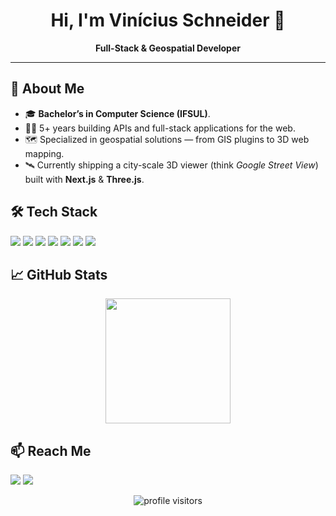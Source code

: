 <h1 align="center">Hi, I'm Vinícius Schneider 👋</h1>

<p align="center">
  <strong>Full-Stack & Geospatial Developer</strong><br/>
</p>

---

## 🚀 About Me
- 🎓 **Bachelor’s in Computer Science (IFSUL)**.
- 👨‍💻 5+ years building APIs and full-stack applications for the web.
- 🗺  Specialized in geospatial solutions — from GIS plugins to 3D web mapping.
- 🛰  Currently shipping a city-scale 3D viewer (think *Google Street View*) built with **Next.js** & **Three.js**.

## 🛠 Tech Stack
<p>
  <img src="https://img.shields.io/badge/JavaScript-F7DF1E?style=for-the-badge&logo=javascript&logoColor=black"/>
  <img src="https://img.shields.io/badge/Python-3776AB?style=for-the-badge&logo=python&logoColor=white"/>
  <img src="https://img.shields.io/badge/Node.js-339933?style=for-the-badge&logo=node.js&logoColor=white"/>
  <img src="https://img.shields.io/badge/React-20232A?style=for-the-badge&logo=react&logoColor=61DAFB"/>
  <img src="https://img.shields.io/badge/Vue.js-4FC08D?style=for-the-badge&logo=vuedotjs&logoColor=white"/>
  <img src="https://img.shields.io/badge/PostgreSQL-4169E1?style=for-the-badge&logo=postgresql&logoColor=white"/>
  <img src="https://img.shields.io/badge/MongoDB-47A248?style=for-the-badge&logo=mongodb&logoColor=white"/>
</p>

## 📈 GitHub Stats
<p align="center">
  <img src="https://github-readme-streak-stats.herokuapp.com/?user=vinirafaelsch&theme=radical&count_private=true" height="200px"/>
</p>

## 📫 Reach Me
<p>
  <a href="mailto:vinirafaelsch@gmail.com"><img src="https://img.shields.io/badge/Email-D14836?style=for-the-badge&logo=gmail&logoColor=white"/></a>
  <a href="https://www.linkedin.com/in/vinicius-schneider/"><img src="https://img.shields.io/badge/LinkedIn-0A66C2?style=for-the-badge&logo=linkedin&logoColor=white"/></a>
</p>

<p align="center">
  <img src="https://visitor-badge.laobi.icu/badge?page_id=vinirafaelsch.vinirafaelsch" alt="profile visitors"/>
</p>
